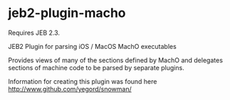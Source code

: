 # jeb2-plugin-macho

Requires JEB 2.3.

JEB2 Plugin for parsing iOS / MacOS MachO executables

Provides views of many of the sections defined by MachO and delegates sections of
machine code to be parsed by separate plugins.

Information for creating this plugin was found
here http://www.github.com/yegord/snowman/



